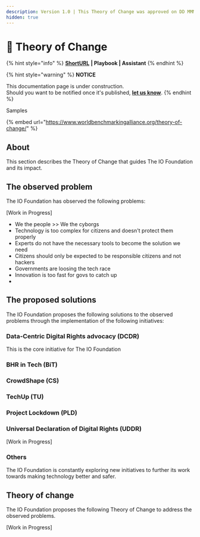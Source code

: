 ```yaml
---
description: Version 1.0 | This Theory of Change was approved on DD MMMM YYYY.
hidden: true
---
```


# 🔀 Theory of Change

{% hint style="info" %}
[**ShortURL**](https://tiof.click/TIOFTofC) **| Playbook | Assistant**
{% endhint %}

{% hint style="warning" %}
**NOTICE**

This documentation page is under construction.\
Should you want to be notified once it's published, [**let us know**](https://tiof.click/TIOFTarianUpdatesService).
{% endhint %}





Samples

{% embed url="https://www.worldbenchmarkingalliance.org/theory-of-change/" %}



##

## About

This section describes the Theory of Change that guides The IO Foundation and its impact.

## The observed problem

The IO Foundation has observed the following problems:

\[Work in Progress]

* We the people >> We the cyborgs
* Technology is too complex for citizens and doesn't protect them properly
* Experts do not have the necessary tools to become the solution we need
* Citizens should only be expected to be responsible citizens and not hackers
* Governments are loosing the tech race
* Innovation is too fast for govs to catch up
*



## The proposed solutions

The IO Foundation proposes the following solutions to the observed problems through the implementation of the following initiatives:

### Data-Centric Digital Rights advocacy (DCDR)

This is the core initiative for The IO Foundation

### BHR in Tech (BiT)



### CrowdShape (CS)



### TechUp (TU)



### Project Lockdown (PLD)



### Universal Declaration of Digital Rights (UDDR)



\[Work in Progress]



### Others

The IO Foundation is constantly exploring new initiatives to further its work towards making technology better and safer.





## Theory of change

The IO Foundation proposes the following Theory of Change to address the observed problems.

\[Work in Progress]
